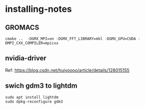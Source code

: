 # installing-notes

## GROMACS

`cmake ..  -DGMX_MPI=on -DGMX_FFT_LIBRARY=mkl -DGMX_GPU=CUDA -DMPI_CXX_COMPILER=mpicxx`

## nvidia-driver

Ref: https://blog.csdn.net/huiyoooo/article/details/128015155

## swich gdm3 to lightdm

```
sudo apt install lightdm
sudo dpkg-reconfigure gdm3
```
